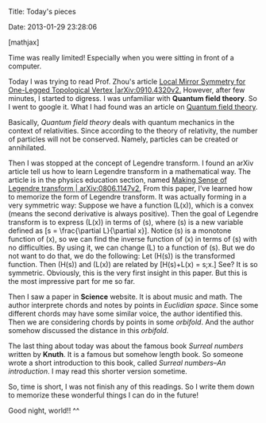 Title: Today's pieces

Date: 2013-01-29 23:28:06

[mathjax]

Time was really limited! Especially when you were sitting in front of a computer.

Today I was trying to read Prof. Zhou's article [Local Mirror Symmetry for One-Legged Topological Vertex |arXiv:0910.4320v2.](http://arxiv.org/abs/0910.4320v2) However, after few minutes, I started to digress. I was unfamiliar with **Quantum field theory**. So I went to google it. What I had found was an article on [Quantum field theory](http://www.encyclopediaofmath.org/index.php/Quantum_field_theory).

Basically, _Quantum field theory_ deals with quantum mechanics in the context of relativities. Since according to the theory of relativity, the number of particles will not be conserved. Namely, particles can be created or annihilated.

Then I was stopped at the concept of Legendre transform. I found an arXiv article tell us how to learn Legendre transform in a mathematical way. The article is in the physics education section, named [Making Sense of Legendre transform | arXiv:0806.1147v2.](http://arXiv.org/abs/0806.1147v2) From this paper, I’ve learned how to memorize the form of Legendre transform. It was actually forming in a very symmetric way: Suppose we have a function \(L(x)\), which is a convex (means the second derivative is always positive). Then the goal of Legendre transform is to express \(L(x)\) in terms of \(s\), where \(s\) is a new variable defined as \[s = \frac{\partial L}{\partial x}\]. Notice \(s\) is a monotone function of \(x\), so we can find the inverse function of \(x\) in terms of \(s\) with no difficulties. By using it, we can change \(L\) to a function of \(s\). But we do not want to do that, we do the following: Let \(H(s)\) is the transformed function. Then \(H(s)\) and \(L(x)\) are related by \[H(s)+L(x) = s\;x.\] See? It is so symmetric. Obviously, this is the very first insight in this paper. But this is the most impressive part for me so far.

Then I saw a paper in **Science** website. It is about music and math. The author interprete chords and notes by points in _Euclidian space_. Since some different chords may have some similar voice, the author identified this. Then we are considering chords by points in some _orbifold_. And the author somehow discussed the distance in this _orbifold_.

The last thing about today was about the famous book _Surreal numbers_ written by **Knuth**. It is a famous but somehow length book. So someone wrote a short introduction to this book, called _Surreal numbers–An introduction_. I may read this shorter version sometime.

So, time is short, I was not finish any of this readings. So I write them down to memorize these wonderful things I can do in the future!

Good night, world!! ^^